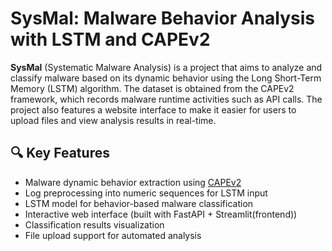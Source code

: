 # SysMal: Malware Behavior Analysis with LSTM and CAPEv2
**SysMal** (Systematic Malware Analysis) is a project that aims to analyze and classify malware based on its dynamic behavior using the Long Short-Term Memory (LSTM) algorithm. The dataset is obtained from the CAPEv2 framework, which records malware runtime activities such as API calls. The project also features a website interface to make it easier for users to upload files and view analysis results in real-time.


## 🔍 Key Features
- Malware dynamic behavior extraction using [CAPEv2](https://github.com/kevoreilly/CAPEv2)
- Log preprocessing into numeric sequences for LSTM input
- LSTM model for behavior-based malware classification
- Interactive web interface (built with FastAPI + Streamlit(frontend))
- Classification results visualization 
- File upload support for automated analysis
